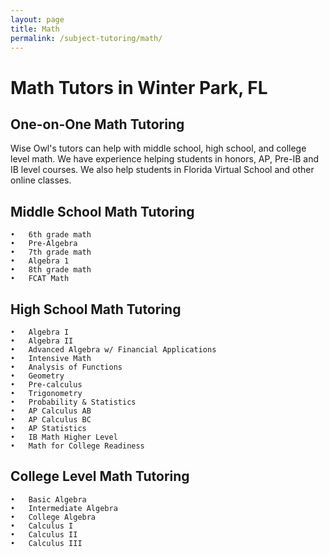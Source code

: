 ```yaml
---
layout: page
title: Math
permalink: /subject-tutoring/math/
---
```


# Math Tutors in Winter Park, FL

## One-on-One Math Tutoring

Wise Owl's tutors can help with middle school, high school, and college level math. We have experience helping students in honors, AP, Pre-IB and IB level courses. We also help students in Florida Virtual School and other online classes.

## Middle School Math Tutoring
	•	6th grade math
	•	Pre-Algebra
	•	7th grade math
    •	Algebra 1
	•	8th grade math
	•	FCAT Math

## High School Math Tutoring
	•	Algebra I
	•	Algebra II
	•	Advanced Algebra w/ Financial Applications
	•	Intensive Math
	•	Analysis of Functions
	•	Geometry
	•	Pre-calculus
	•	Trigonometry
	•	Probability & Statistics
	•	AP Calculus AB
	•	AP Calculus BC
	•	AP Statistics
	•	IB Math Higher Level
	•	Math for College Readiness
    
## College Level Math Tutoring
	•	Basic Algebra
	•	Intermediate Algebra
	•	College Algebra
	•	Calculus I
	•	Calculus II
	•	Calculus III